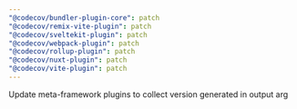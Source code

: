 ```yaml
---
"@codecov/bundler-plugin-core": patch
"@codecov/remix-vite-plugin": patch
"@codecov/sveltekit-plugin": patch
"@codecov/webpack-plugin": patch
"@codecov/rollup-plugin": patch
"@codecov/nuxt-plugin": patch
"@codecov/vite-plugin": patch
---
```


Update meta-framework plugins to collect version generated in output arg
